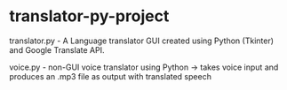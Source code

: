# translator-py-project
translator.py - A Language translator GUI created using Python (Tkinter) and Google Translate API.


voice.py - non-GUI voice translator using Python -> takes voice input and produces an .mp3 file as output with translated speech
